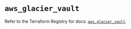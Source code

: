 # `aws_glacier_vault`

Refer to the Terraform Registry for docs: [`aws_glacier_vault`](https://registry.terraform.io/providers/hashicorp/aws/6.2.0/docs/resources/glacier_vault).
